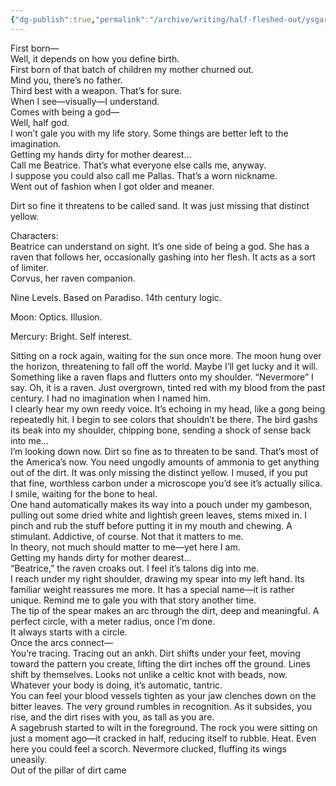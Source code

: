 ```yaml
---
{"dg-publish":true,"permalink":"/archive/writing/half-fleshed-out/ysgard/princess-dragoon-001/"}
---
```




First born—  
Well, it depends on how you define birth.   
First born of that batch of children my mother churned out.   
Mind you, there’s no father.   
Third best with a weapon. That’s for sure.   
When I see—visually—I understand.   
Comes with being a god—  
Well, half god.   
I won’t gale you with my life story. Some things are better left to the imagination.   
Getting my hands dirty for mother dearest…   
Call me Beatrice. That’s what everyone else calls me, anyway.   
I suppose you could also call me Pallas. That’s a worn nickname.   
Went out of fashion when I got older and meaner. 

Dirt so fine it threatens to be called sand. It was just missing that distinct yellow. 

Characters:   
Beatrice can understand on sight. It’s one side of being a god. She has a raven that follows her, occasionally gashing into her flesh. It acts as a sort of limiter.   
Corvus, her raven companion.

Nine Levels. Based on Paradiso. 14th century logic. 

Moon: Optics. Illusion. 

Mercury: Bright. Self interest. 

Sitting on a rock again, waiting for the sun once more. The moon hung over the horizon, threatening to fall off the world. Maybe I’ll get lucky and it will.   
Something like a raven flaps and flutters onto my shoulder. “Nevermore” I say. Oh, it is a raven. Just overgrown, tinted red with my blood from the past century. I had no imagination when I named him.   
I clearly hear my own reedy voice. It’s echoing in my head, like a gong being repeatedly hit. I begin to see colors that shouldn’t be there. The bird gashs its beak into my shoulder, chipping bone, sending a shock of sense back into me…   
I’m looking down now. Dirt so fine as to threaten to be sand. That’s most of the America’s now. You need ungodly amounts of ammonia to get anything out of the dirt. It was only missing the distinct yellow. I mused, if you put that fine, worthless carbon under a microscope you’d see it’s actually silica. I smile, waiting for the bone to heal.  
One hand automatically makes its way into a pouch under my gambeson, pulling out some dried white and lightish green leaves, stems mixed in. I pinch and rub the stuff before putting it in my mouth and chewing. A stimulant. Addictive, of course. Not that it matters to me.   
In theory, not much should matter to me—yet here I am.  
Getting my hands dirty for mother dearest…  
“Beatrice,” the raven croaks out. I feel it’s talons dig into me.  
I reach under my right shoulder, drawing my spear into my left hand. Its familiar weight reassures me more. It has a special name—it is rather unique. Remind me to gale you with that story another time.   
The tip of the spear makes an arc through the dirt, deep and meaningful. A perfect circle, with a meter radius, once I’m done.   
It always starts with a circle.  
Once the arcs connect—  
You’re tracing. Tracing out an ankh. Dirt shifts under your feet, moving toward the pattern you create, lifting the dirt inches off the ground. Lines shift by themselves. Looks not unlike a celtic knot with beads, now. Whatever your body is doing, it’s automatic, tantric.   
You can feel your blood vessels tighten as your jaw clenches down on the bitter leaves. The very ground rumbles in recognition. As it subsides, you rise, and the dirt rises with you, as tall as you are.   
A sagebrush started to wilt in the foreground. The rock you were sitting on just a moment ago—it cracked in half, reducing itself to rubble. Heat. Even here you could feel a scorch. Nevermore clucked, fluffing its wings uneasily.   
Out of the pillar of dirt came 

